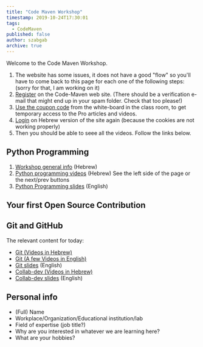 ```yaml
---
title: "Code Maven Workshop"
timestamp: 2019-10-24T17:30:01
tags:
  - CodeMaven
published: false
author: szabgab
archive: true
---
```



Welcome to the Code Maven Workshop.

1. The website has some issues, it does not have a good "flow" so you'll have to come back to this page for each one of the following steps: (sorry for that, I am working on it)
1. [Register](https://code-maven.com/pm/register) on the Code-Maven web site. (There should be a verification e-mail that might end up in your spam folder. Check that too please!)
1. [Use the coupon code](https://code-maven.com/pm/coupon) from the white-board in the class room, to get temporary access to the Pro articles and videos.
1. [Login](https://he.code-maven.com/) on Hebrew version of the site again (because the cookies are not working properly)
1. Then you should be able to seee all the videos. Follow the links below.


## Python Programming

1. [Workshop general info](https://he.code-maven.com/workshops) (Hebrew)
1. [Python programming videos](https://he.code-maven.com/python) (Hebrew) See the left side of the page or the next/prev buttons
1. [Python Programming slides](https://code-maven.com/slides/python/) (English)


## Your first Open Source Contribution
## Git and GitHub
The relevant content for today:

* [Git (Videos in Hebrew)](https://he.code-maven.com/git")
* [Git (A few Videos in English)](https://code-maven.com/git)
* [Git slides](https://code-maven.com/slides/git-intro/) (English)
* [Collab-dev (Videos in Hebrew)](https://he.code-maven.com/collab-dev)
* [Collab-dev slides](https://code-maven.com/slides/collab-dev/) (English)

## Personal info

* (Full) Name
* Workplace/Organization/Educational institution/lab
* Field of expertise (job title?)
* Why are you interested in whatever we are learning here?
* What are your hobbies?


